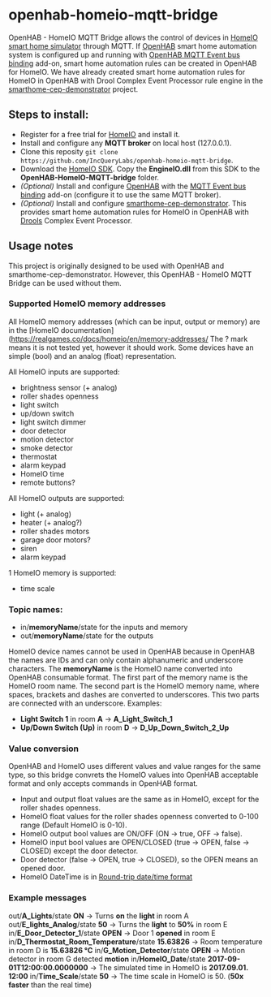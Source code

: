 # openhab-homeio-mqtt-bridge
OpenHAB - HomeIO MQTT Bridge allows the control of devices in [HomeIO smart home simulator](https://realgames.co/home-io/) through MQTT. If [OpenHAB](https://www.openhab.org/) smart home automation system is configured up and running with [OpenHAB MQTT Event bus binding](https://docs.openhab.org/addons/bindings/mqtt1/readme.html) add-on, smart home automation rules can be created in OpenHAB for HomeIO. We have already created smart home automation rules for HomeIO in OpenHAB with Drool Complex Event Processor rule engine in the [smarthome-cep-demonstrator](https://github.com/IncQueryLabs/smarthome-cep-demonstrator) project.

## Steps to install:
 
 * Register for a free trial for [HomeIO](https://realgames.co/home-io/) and install it.
 * Install and configure any **MQTT broker** on local host (127.0.0.1).
 * Clone this reposity `git clone https://github.com/IncQueryLabs/openhab-homeio-mqtt-bridge`.
 * Download the [HomeIO SDK](https://realgames.co/docs/homeio/en/sdk-getting-started/). Copy the **EngineIO.dll** from this SDK to the **OpenHAB-HomeIO-MQTT-bridge** folder.
 * *(Optional)* Install and configure [OpenHAB](https://www.openhab.org/) with the [MQTT Event bus binding](https://docs.openhab.org/addons/bindings/mqtt1/readme.html) add-on (configure it to use the same MQTT broker).
 * *(Optional)* Install and configure [smarthome-cep-demonstrator](https://github.com/IncQueryLabs/smarthome-cep-demonstrator). This provides smart home automation rules for HomeIO in OpenHAB with [Drools](https://www.drools.org/) Complex Event Processor.

## Usage notes
This project is originally designed to be used with OpenHAB and smarthome-cep-demonstrator. However, this OpenHAB - HomeIO MQTT Bridge can be used without them.

### Supported HomeIO memory addresses
All HomeIO memory addresses (which can be input, output or memory) are in the [HomeIO documentation](https://realgames.co/docs/homeio/en/memory-addresses/
The ? mark means it is not tested yet, however it should work. Some devices have an simple (bool) and an analog (float) representation. 

All HomeIO inputs are supported:
 
  * brightness sensor (+ analog)
  * roller shades openness
  * light switch
  * up/down switch
  * light switch dimmer
  * door detector
  * motion detector
  * smoke detector
  * thermostat
  * alarm keypad
  * HomeIO time
  * remote buttons?

All HomeIO outputs are supported:

 * light (+ analog)
 * heater (+ analog?)
 * roller shades motors
 * garage door motors?
 * siren
 * alarm keypad

1 HomeIO memory is supported:

 * time scale

### Topic names:

 * in/**memoryName**/state for the inputs and memory
 * out/**memoryName**/state for the outputs

HomeIO device names cannot be used in OpenHAB because in OpenHAB the names are IDs and can only contain alphanumeric and underscore characters. The **memoryName** is the HomeIO name converted into OpenHAB consumable format. The first part of the memory name is the HomeIO room name. The second part is the HomeIO memory name, where spaces, brackets and dashes are converted to underscores. This two parts are connected with an underscore. Examples:

 * **Light Switch 1** in room **A** -> **A_Light_Switch_1**
 * **Up/Down Switch (Up)** in room **D** -> **D_Up_Down_Switch_2_Up**

### Value conversion
OpenHAB and HomeIO uses different values and value ranges for the same type, so this bridge convrets the HomeIO values into OpenHAB acceptable format and only accepts commands in OpenHAB format.
 
 * Input and output float values are the same as in HomeIO, except for the roller shades openness.
 * HomeIO float values for the roller shades openness converted to 0-100 range (Default HomeIO is 0-10).
 * HomeIO output bool values are ON/OFF (ON -> true, OFF -> false).
 * HomeIO input bool values are OPEN/CLOSED (true -> OPEN, false -> CLOSED) except the door detector.
 * Door detector (false -> OPEN, true -> CLOSED), so the OPEN means an opened door.
 * HomeIO DateTime is in  [Round-trip date/time format](https://docs.microsoft.com/en-us/dotnet/standard/base-types/standard-date-and-time-format-strings#Roundtrip)
 
### Example messages
out/**A_Lights**/state **ON** -> Turns **on** the **light** in room A
out/**E_lights_Analog**/state **50** -> Turns the **light** to **50%** in room E
in/**E_Door_Detector_1**/state **OPEN** -> Door 1 **opened** in room E 
in/**D_Thermostat_Room_Temperature**/state **15.63826** -> Room temperature in room D is **15.63826 °C**
in/**G_Motion_Detector**/state **OPEN** -> Motion detector in room G detected **motion**
in/**HomeIO_Date**/state **2017-09-01T12:00:00.0000000** -> The simulated time in HomeIO is **2017.09.01. 12:00**
in/**Time_Scale**/state **50** -> The time scale in HomeIO is 50. (**50x faster** than the real time)
